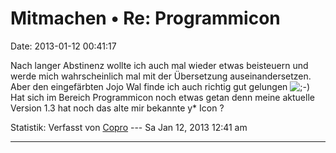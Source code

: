 Mitmachen • Re: Programmicon
============================

Date: 2013-01-12 00:41:17

Nach langer Abstinenz wollte ich auch mal wieder etwas beisteuern und
werde mich wahrscheinlich mal mit der Übersetzung auseinandersetzen.\
Aber den eingefärbten Jojo Wal finde ich auch richtig gut gelungen
![;-)](http://forum.yacy-websuche.de/images/smilies/icon_e_wink.gif "Wink")\
Hat sich im Bereich Programmicon noch etwas getan denn meine aktuelle
Version 1.3 hat noch das alte mir bekannte y\* Icon ?

Statistik: Verfasst von
[Copro](http://forum.yacy-websuche.de/memberlist.php?mode=viewprofile&u=174)
--- Sa Jan 12, 2013 12:41 am

------------------------------------------------------------------------
